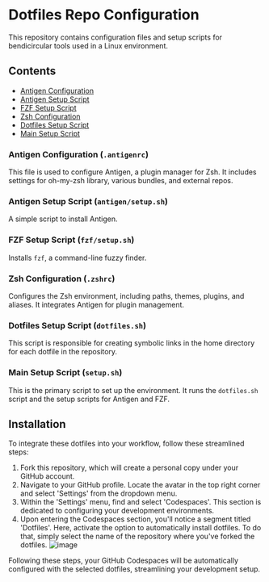 # Dotfiles Repo Configuration

This repository contains configuration files and setup scripts for bendicircular tools used in a Linux environment.

## Contents
- [Antigen Configuration](#antigen-configuration-antigenrc)
- [Antigen Setup Script](#antigen-setup-script-antigensetupsh)
- [FZF Setup Script](#fzf-setup-script-fzfsetupsh)
- [Zsh Configuration](#zsh-configuration-zshrc)
- [Dotfiles Setup Script](#dotfiles-setup-script-dotfilessh)
- [Main Setup Script](#main-setup-script-setupsh)

### Antigen Configuration (`.antigenrc`)

This file is used to configure Antigen, a plugin manager for Zsh. It includes settings for oh-my-zsh library, various bundles, and external repos.

### Antigen Setup Script (`antigen/setup.sh`)

A simple script to install Antigen.

### FZF Setup Script (`fzf/setup.sh`)

Installs `fzf`, a command-line fuzzy finder.

### Zsh Configuration (`.zshrc`)

Configures the Zsh environment, including paths, themes, plugins, and aliases. It integrates Antigen for plugin management.

### Dotfiles Setup Script (`dotfiles.sh`)

This script is responsible for creating symbolic links in the home directory for each dotfile in the repository.

### Main Setup Script (`setup.sh`)

This is the primary script to set up the environment. It runs the `dotfiles.sh` script and the setup scripts for Antigen and FZF.

## Installation
To integrate these dotfiles into your workflow, follow these streamlined steps:
1. Fork this repository, which will create a personal copy under your GitHub account. 
2. Navigate to your GitHub profile. Locate the avatar in the top right corner and select 'Settings' from the dropdown menu. 
3. Within the 'Settings' menu, find and select 'Codespaces'. This section is dedicated to configuring your development environments. 
4. Upon entering the Codespaces section, you'll  notice a segment titled 'Dotfiles'. Here, activate the option to automatically install dotfiles. To do that, simply select the name of the repository where you've forked the dotfiles.
   ![image](https://github.com/bendcircular/dotfiles/assets/104042469/c7580a66-565d-4f86-a9d6-c9b827e7387a)

Following these steps, your GitHub Codespaces will be automatically configured with the selected dotfiles, streamlining your development setup. 
